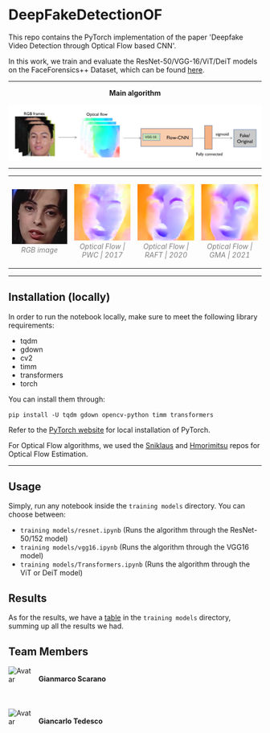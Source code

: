# DeepFakeDetectionOF

This repo contains the PyTorch implementation of the paper 'Deepfake Video Detection through Optical Flow based CNN'.

In this work, we train and evaluate the ResNet-50/VGG-16/ViT/DeiT models on the FaceForensics++ Dataset, which can be found [here](https://github.com/ondyari/FaceForensics).

---

<p align="center"><b>Main algorithm</b></p>
<p align="center">
  <img title="Algorithm" src="imgs/1.png" align="center">
</p>

---

<table align="center">
<tr>
  <td> 
    <p align="center">
      <img alt="Forwarding" src="imgs/2_real.jpg" width="180">
      <br>
      <em style="color: grey">RGB image</em>
    </p> 
  </td>
  <td> 
    <p align="center">
      <img alt="Routing" src="imgs/2_pwc.jpg" width="180">
      <br>
      <em style="color: grey">Optical Flow | PWC | 2017</em>
    </p> 
  </td>
  <td> 
    <p align="center">
      <img alt="Routing" src="imgs/2_raft.jpg" width="180">
      <br>
      <em style="color: grey">Optical Flow | RAFT | 2020</em>
    </p> 
  </td>
  <td> 
    <p align="center">
      <img alt="Routing" src="imgs/2_gma.jpg" width="180">
      <br>
      <em style="color: grey">Optical Flow | GMA | 2021</em>
    </p> 
  </td>
</tr>
</table>

---

## Installation (locally)

In order to run the notebook locally, make sure to meet the following library requirements:
- tqdm
- gdown
- cv2
- timm
- transformers
- torch

You can install them through:
```
pip install -U tqdm gdown opencv-python timm transformers
```
Refer to the [PyTorch website](https://pytorch.org/get-started/locally/) for local installation of PyTorch.

For Optical Flow algorithms, we used the [Sniklaus](https://github.com/sniklaus/pytorch-pwc) and [Hmorimitsu](https://github.com/hmorimitsu/ptlflow) repos for Optical Flow Estimation.

---

## Usage
Simply, run any notebook inside the ```training models``` directory.
You can choose between:
- ```training models/resnet.ipynb``` (Runs the algorithm through the ResNet-50/152 model)
- ```training models/vgg16.ipynb``` (Runs the algorithm through the VGG16 model)
- ```training models/Transformers.ipynb``` (Runs the algorithm through the ViT or DeiT model)

## Results
As for the results, we have a [table](https://github.com/SlimShadys/DeepFakeDetectionOF/blob/main/training%20models/README.md) in the ```training models``` directory, summing up all the results we had.

## Team Members

<img align="left" height="50px" width="50px" src="https://avatars.githubusercontent.com/u/6324754?v=4" alt="Avatar">
<a href="https://github.com/SlimShadys" style="margin-left: 10px; line-height: 50px; text-decoration: none;">
    <b>Gianmarco Scarano</b>
</a>
<br>
<br>
<br>
<img align="left" height="50px" width="50px" src="https://avatars.githubusercontent.com/u/115020785?v=4" alt="Avatar">
<a href="https://github.com/D-dolo" style="margin-left: 10px; line-height: 50px; text-decoration: none;">
    <b>Giancarlo Tedesco</b>
</a>
